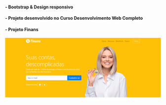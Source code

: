  #### - Bootstrap & Design responsivo﻿
 #### - Projeto desenvolvido no Curso Desenvolvimento Web Completo
 #### - Projeto Finans
 

 <img src="https://github.com/RobsonMattosProgramador/finans_com_bootstrap/blob/main/img/finans.PNG">
